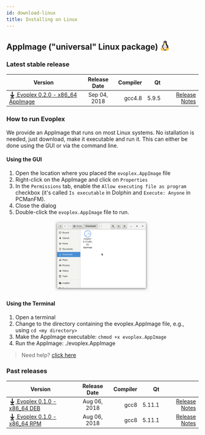 ```yaml
---
id: download-linux
title: Installing on Linux
---
```


## AppImage ("universal" Linux package) <img src="/img/linux-logo.png" width="25" style="vertical-align: sub;">

### Latest stable release

| Version             | Release Date  | Compiler  | Qt    |     |
| ------------------- |:-------------:| ---------:| -----:| ---:|
| [<img src="/img/download-black.svg" width="17" style="vertical-align: sub;"> Evoplex 0.2.0 - x86_64 AppImage](https://github.com/evoplex/evoplex/releases/download/v0.2.0/evoplex-0.2.0.x86_64.AppImage) | Sep 04, 2018    | gcc4.8 | 5.9.5| [Release Notes](/blog/2018/09/04/evoplex-020-released) |

### How to run Evoplex

We provide an AppImage that runs on most Linux systems. No istallation is needed, just download, make it executable and run it. This can either be done using the GUI or via the command line.

#### Using the GUI

1. Open the location where you placed the `evoplex.AppImage` file
2. Right-click on the AppImage and click on `Properties`
3. In the `Permissions` tab, enable the `Allow executing file as program` checkbox (it's called `Is executable` in Dolphin and `Execute: Anyone` in PCManFM).
4. Close the dialog
5. Double-click the `evoplex.AppImage` file to run.

<center>
<img src="/img/evoplex-appimage.gif" width="50%">
</center>

#### Using the Terminal

1. Open a terminal
2. Change to the directory containing the evoplex.AppImage file, e.g., using `cd <my directory>`
3. Make the AppImage executable: `chmod +x evoplex.AppImage`
4. Run the AppImage: ./evoplex.AppImage

> Need help? [click here](/help)

### Past releases

| Version             | Release Date  | Compiler  | Qt    |     |
| ------------------- |:-------------:| ---------:| -----:| ---:|
| [<img src="/img/download-black.svg" width="17" style="vertical-align: sub;"> Evoplex 0.1.0 - x86_64 DEB](https://github.com/evoplex/evoplex/releases/download/v0.1.0/evoplex-0.1.0.x86_64.deb) | Aug 06, 2018    | gcc8 | 5.11.1| [Release Notes](/blog/2018/08/06/evoplex-010-released) |
| [<img src="/img/download-black.svg" width="17" style="vertical-align: sub;"> Evoplex 0.1.0 - x86_64 RPM](https://github.com/evoplex/evoplex/releases/download/v0.1.0/evoplex-0.1.0.x86_64.rpm) | Aug 06, 2018    | gcc8 | 5.11.1| [Release Notes](/blog/2018/08/06/evoplex-010-released) |
